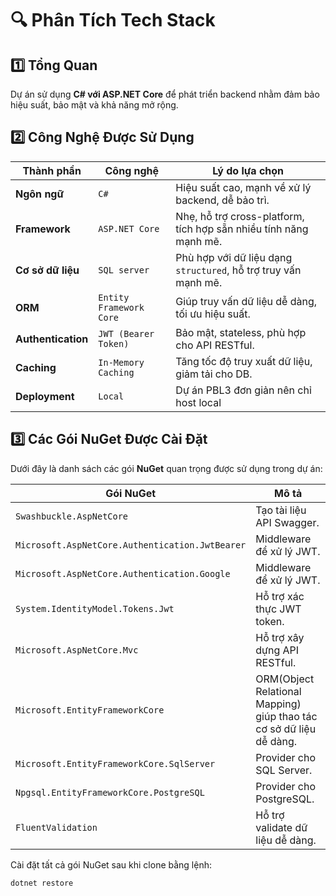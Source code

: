 # 🔍 Phân Tích Tech Stack 

## 1️⃣ Tổng Quan 
Dự án sử dụng **C# với ASP.NET Core** để phát triển backend nhằm đảm bảo hiệu suất, bảo mật và khả năng mở rộng.  

## 2️⃣ Công Nghệ Được Sử Dụng 

| Thành phần  | Công nghệ  | Lý do lựa chọn |
|-----------------------|------------------------------|---------------|
| **Ngôn ngữ**   | `C#`  | Hiệu suất cao, mạnh về xử lý backend, dễ bảo trì. |
| **Framework** | `ASP.NET Core` | Nhẹ, hỗ trợ cross-platform, tích hợp sẵn nhiều tính năng   mạnh mẽ. |
| **Cơ sở dữ liệu** | `SQL server` | Phù hợp với dữ liệu dạng `structured`, hỗ trợ truy vấn mạnh mẽ. |
| **ORM** | `Entity Framework Core` | Giúp truy vấn dữ liệu dễ dàng, tối ưu hiệu suất. |
| **Authentication**  | `JWT (Bearer Token)`          | Bảo mật, stateless, phù hợp cho API RESTful. |
| **Caching** | `In-Memory Caching`    | Tăng tốc độ truy xuất dữ liệu, giảm tải cho DB. |
| **Deployment**     | `Local` | Dự án PBL3 đơn giản nên chỉ host local |

## 3️⃣ Các Gói NuGet Được Cài Đặt  

Dưới đây là danh sách các gói **NuGet** quan trọng được sử dụng trong dự án:  

| Gói NuGet                     | Mô tả |
|--------------------------------|----------------------------|
| `Swashbuckle.AspNetCore`        | Tạo tài liệu API Swagger. |
| `Microsoft.AspNetCore.Authentication.JwtBearer` | Middleware để xử lý JWT. |
| `Microsoft.AspNetCore.Authentication.Google` | Middleware để xử lý JWT. |
| `System.IdentityModel.Tokens.Jwt` | Hỗ trợ xác thực JWT token. |
| `Microsoft.AspNetCore.Mvc`      | Hỗ trợ xây dựng API RESTful. |
| `Microsoft.EntityFrameworkCore` | ORM(Object Relational Mapping) giúp thao tác cơ sở dữ liệu dễ dàng. |
| `Microsoft.EntityFrameworkCore.SqlServer` | Provider cho SQL Server. |
| `Npgsql.EntityFrameworkCore.PostgreSQL` | Provider cho PostgreSQL. |
| `FluentValidation`              | Hỗ trợ validate dữ liệu dễ dàng. |

Cài đặt tất cả gói NuGet sau khi clone bằng lệnh:  

```sh
dotnet restore
